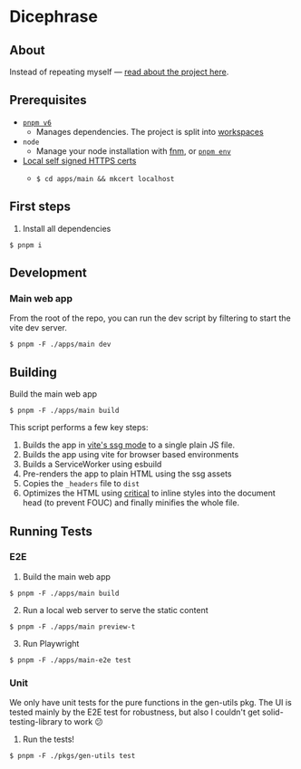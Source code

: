 # Dicephrase

## About

Instead of repeating myself — [read about the project here](https://dicephrase.xyz/about).

## Prerequisites

- [`pnpm v6`](https://pnpm.io/6.x/installation)
  - Manages dependencies. The project is split into [workspaces](https://pnpm.io/6.x/workspaces)
- `node`
  - Manage your node installation with [fnm](https://github.com/Schniz/fnm), or [`pnpm env`](https://pnpm.io/6.x/cli/env)
- [Local self signed HTTPS certs](https://web.dev/how-to-use-local-https/#setup)
  - ```shell
    $ cd apps/main && mkcert localhost
    ```

## First steps

1. Install all dependencies

```shell
$ pnpm i
```

## Development

### Main web app

From the root of the repo, you can run the dev script by filtering to start the vite dev server.

```shell
$ pnpm -F ./apps/main dev
```

## Building

Build the main web app

```shell
$ pnpm -F ./apps/main build
```

This script performs a few key steps:

1. Builds the app in [vite's ssg mode](https://vitejs.dev/guide/ssr.html#pre-rendering-ssg) to a single plain JS file.
2. Builds the app using vite for browser based environments
3. Builds a ServiceWorker using esbuild
4. Pre-renders the app to plain HTML using the ssg assets
5. Copies the `_headers` file to `dist`
6. Optimizes the HTML using [critical](https://github.com/addyosmani/critical) to inline styles into the document head (to prevent FOUC) and finally minifies the whole file.

## Running Tests

### E2E

1. Build the main web app

```shell
$ pnpm -F ./apps/main build
```

2. Run a local web server to serve the static content

```shell
$ pnpm -F ./apps/main preview-t
```

3. Run Playwright

```shell
$ pnpm -F ./apps/main-e2e test
```

### Unit

We only have unit tests for the pure functions in the gen-utils pkg. The UI is tested mainly by the E2E test for robustness, but also I couldn't get solid-testing-library to work 😕

1. Run the tests!

```shell
$ pnpm -F ./pkgs/gen-utils test
```
